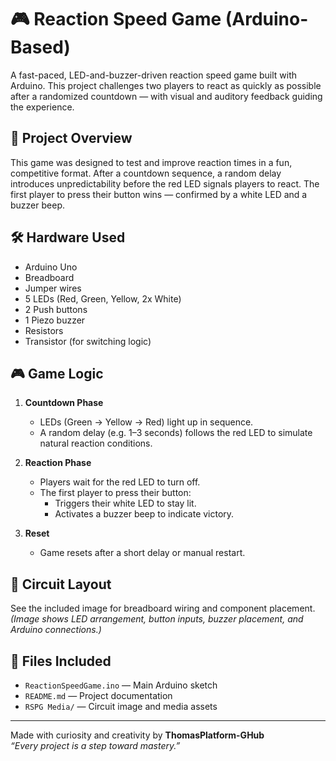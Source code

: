 # 🎮 Reaction Speed Game (Arduino-Based)

A fast-paced, LED-and-buzzer-driven reaction speed game built with Arduino. This project challenges two players to react as quickly as possible after a randomized countdown — with visual and auditory feedback guiding the experience.

## 🧠 Project Overview

This game was designed to test and improve reaction times in a fun, competitive format. After a countdown sequence, a random delay introduces unpredictability before the red LED signals players to react. The first player to press their button wins — confirmed by a white LED and a buzzer beep.

## 🛠️ Hardware Used

- Arduino Uno
- Breadboard
- Jumper wires
- 5 LEDs (Red, Green, Yellow, 2x White)
- 2 Push buttons
- 1 Piezo buzzer
- Resistors
- Transistor (for switching logic)

## 🎮 Game Logic

1. **Countdown Phase**  
   - LEDs (Green → Yellow → Red) light up in sequence.
   - A random delay (e.g. 1–3 seconds) follows the red LED to simulate natural reaction conditions.

2. **Reaction Phase**  
   - Players wait for the red LED to turn off.
   - The first player to press their button:
     - Triggers their white LED to stay lit.
     - Activates a buzzer beep to indicate victory.

3. **Reset**  
   - Game resets after a short delay or manual restart.

## 📸 Circuit Layout

See the included image for breadboard wiring and component placement.  
*(Image shows LED arrangement, button inputs, buzzer placement, and Arduino connections.)*

## 📁 Files Included

- `ReactionSpeedGame.ino` — Main Arduino sketch
- `README.md` — Project documentation
- `RSPG Media/` — Circuit image and media assets
---

Made with curiosity and creativity by **ThomasPlatform-GHub**  
*“Every project is a step toward mastery.”*
